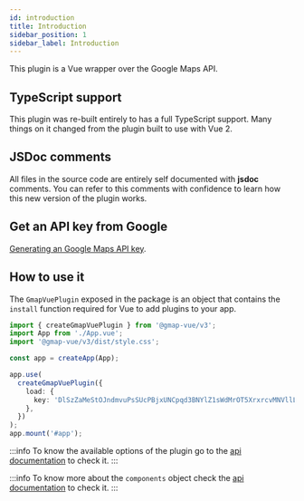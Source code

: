 ```yaml
---
id: introduction
title: Introduction
sidebar_position: 1
sidebar_label: Introduction
---
```


This plugin is a Vue wrapper over the Google Maps API.

## TypeScript support

This plugin was re-built entirely to has a full TypeScript support. Many things on it changed from the plugin built to use with Vue 2.

## JSDoc comments

All files in the source code are entirely self documented with **jsdoc** comments. You can refer to this comments with confidence to learn how this new version of the plugin works.

## Get an API key from Google

[Generating an Google Maps API key](https://developers.google.com/maps/documentation/javascript/get-api-key).

## How to use it

The `GmapVuePlugin` exposed in the package is an object that contains the `install` function required for Vue to add plugins to your app.

```ts title="main.ts" showLineNumbers {1,3,8-12}
import { createGmapVuePlugin } from '@gmap-vue/v3';
import App from './App.vue';
import '@gmap-vue/v3/dist/style.css';

const app = createApp(App);

app.use(
  createGmapVuePlugin({
    load: {
      key: 'DlSzZaMeStOJndmvuPsSUcPBjxUNCpqd3BNYlZ1sWdMrOT5XrxrcvMNVllLH2nwINsFo8kyXVGStqKci',
    },
  })
);
app.mount('#app');
```

:::info
To know the available options of the plugin go to the [api documentation](/docs/vue-3-version/api/gmap-vue-plugin) to check it.
:::

:::info
To know more about the `components` object check the [api documentation](/docs/vue-3-version/api/components) to check it.
:::
